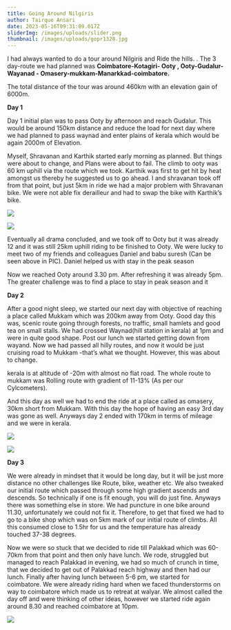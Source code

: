 ```yaml
---
title: Going Around Nilgiris
author: Tairque Ansari
date: 2023-05-16T09:31:09.017Z
sliderImg: /images/uploads/slider.png
thumbnail: /images/uploads/gopr1328.jpg
---
```

I﻿ had always wanted to do a tour around Nilgiris and Ride the hills. . The 3 day-route we had planned was  **Coimbatore-Kotagiri- Ooty , Ooty-Gudalur-Wayanad - Omasery-mukkam-Manarkkad-coimbatore.** 

T﻿he total distance of the tour was around 460km with an elevation gain of 6000m.

**Day 1**

Day 1 initial plan was to pass Ooty by afternoon and reach Gudalur. This would be around 150km distance and reduce the load for next day where we had planned to pass waynad and enter plains of kerala which would be again 2000m of Elevation.

Myself, Shravanan and Karthik started early morning as planned. But things were about to change, and Plans were about to fail. The climb to ooty was 60 km uphill via the route which we took. Karthik was first to get hit by heat amongst us thereby he suggested us to go ahead. I and shravanan took off from that point, but just 5km in ride we had a major problem with Shravanan bike. We were not able fix derailleur and had to swap the bike with Karthik’s bike. 

![](/images/uploads/day-1.png)

![](/images/uploads/screenshot-2023-05-16-at-3.34.57-pm.png)

Eventually all drama concluded, and we took off to Ooty but it was already 12 and it was still 25km uphill riding to be finished to Ooty. We were lucky to meet two of my friends and colleagues Daniel and babu suresh (Can be seen above in PIC). Daniel helped us with stay in the peak season

Now we reached Ooty around 3.30 pm. After refreshing it was already 5pm. The greater challenge was to find a place to stay in peak season and it 

**Day 2**

After a good night sleep, we started our next day with objective of reaching a place called Mukkam which was 200km away from Ooty. Good day this was, scenic route going through forests, no traffic, small hamlets and good tea on small stalls. We had crossed Waynad(hill station in kerala) at 1pm and were in quite good shape. Post our lunch we started getting down from wayand. Now we had passed all hilly routes, and now it would be just cruising road to Mukkam -that’s what we thought. However, this was about to change. 

kerala is at altitude of -20m with almost no flat road. The whole route to mukkam was Rolling route with gradient of 11-13% (As per our Cylcometers).

And this day as well we had to end the ride at a place called as omasery, 30km short from Mukkam. With this day the hope of having an easy 3rd day was gone as well. Anyways day 2 ended with 170km in terms of mileage and we were in kerala.

![](/images/uploads/day-21.png)

![](/images/uploads/day-2.png)

**Day 3**

We were already in mindset that it would be long day, but it will be just more distance no other challenges like Route, bike, weather etc. We also tweaked our initial route which passed through some high gradient ascends and descends. So technically if one is fit enough, you will do just fine. Anyways there was something else in store. We had puncture in one bike around 11.30, unfortunately we could not fix it. Therefore, to get that fixed we had to go to a bike shop which was on 5km mark of our initial route of climbs. All this consumed close to 1.5hr for us and the temperature has already touched 37-38 degrees.

Now we were so stuck that we decided to ride till Palakkad which was 60-70km from that point and then only have lunch. We rode, struggled but managed to reach Palakkad in evening, we had so much of crunch in time, that we decided to get out of Palakkad reach highway and then had our lunch. Finally after having lunch between 5-6 pm, we started for coimbatore. We were already riding hard when we faced thunderstorms on way to coimbatore which made us to retreat at walyar. We almost called the day off and were thinking of other ideas, however we started ride again around 8.30 and reached coimbatore at 10pm.

![](/images/uploads/day-3.png)